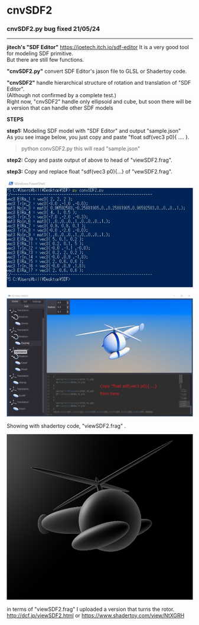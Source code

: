 # cnvSDF2

### cnvSDF2.py bug fixed 21/05/24  
----------------------------------------------------------------------------------------------------------------------------------

**jitech's "SDF Editor"**   https://joetech.itch.io/sdf-editor
It is a very good tool for modeling SDF primitive.    
But there are still few functions.

**"cnvSDF2.py"** convert SDF Editor's jason file to GLSL or Shadertoy code.

**"cnvSDF2"** handle hierarchical structure of rotation and translation of "SDF Editor".  
(Although not confirmed by a complete test.)  
Right now, "cnvSDF2" handle only ellipsoid and cube, but soon there will be a version that can handle other SDF models
  
  
**STEPS**  
  
  
**step1:** Modeling SDF model with "SDF Editor" and output "sample.json"  
As you see image below, you just copy and paste "float sdf(vec3 p0){ .... }.

>python convSDF2.py
this will read "sample.json"

**step2:** Copy and paste output of above to head of "viewSDF2.frag".

**step3:** Copy and replace float "sdf(vec3 p0){...} of "vewSDF2.frag".

![alt text](https://github.com/ultrahamlet/cnvSDF2/blob/main/cnvSDF2Output.jpg?raw=true)


![alt text](https://github.com/ultrahamlet/cnvSDF2/blob/main/heli.jpg?raw=true)


Showing with shadertoy code, "viewSDF2.frag" .


![alt text](https://github.com/ultrahamlet/cnvSDF2/blob/main/shadertoy.png?raw=true)

in terms of "viewSDF2.frag"
I uploaded a version that turns the rotor.
http://dcf.jp/viewSDF2.html
or
https://www.shadertoy.com/view/NtXGRH

